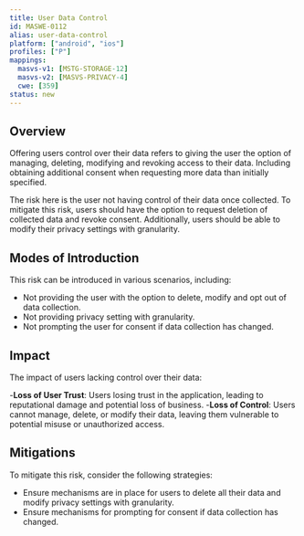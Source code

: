 ```yaml
---
title: User Data Control 
id: MASWE-0112
alias: user-data-control
platform: ["android", "ios"]
profiles: ["P"]
mappings:
  masvs-v1: [MSTG-STORAGE-12]
  masvs-v2: [MASVS-PRIVACY-4]
  cwe: [359]
status: new
---
```


## Overview

Offering users control over their data refers to giving the user the option of managing, deleting, modifying and revoking access to their data. Including obtaining additional consent when requesting more data than initially specified.

The risk here is the user not having control of their data once collected. To mitigate this risk, users should have the option to request deletion of collected data and revoke consent. Additionally, users should be able to modify their privacy settings with granularity.


## Modes of Introduction

This risk can be introduced in various scenarios, including:

- Not providing the user with the option to delete, modify and opt out of data collection.
- Not providing privacy setting with granularity.
- Not prompting the user for consent if data collection has changed.



## Impact

The impact of users lacking control over their data: 

-**Loss of User Trust**: Users losing trust in the application, leading to reputational damage and potential loss of business.
-**Loss of Control**: Users cannot manage, delete, or modify their data, leaving them vulnerable to potential misuse or unauthorized access.

## Mitigations

To mitigate this risk, consider the following strategies:

- Ensure mechanisms are in place for users to delete all their data and modify privacy settings with granularity.
- Ensure mechanisms for prompting for consent if data collection has changed.
